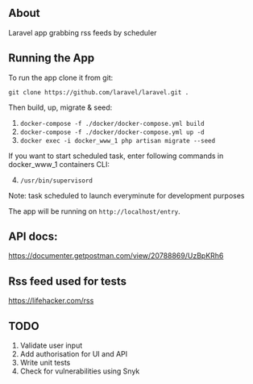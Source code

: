 
## About

Laravel app grabbing rss feeds by scheduler


## Running the App
To run the app clone it from git:

`git clone https://github.com/laravel/laravel.git .`

Then build, up, migrate & seed:

1. `docker-compose -f ./docker/docker-compose.yml build`
2. `docker-compose -f ./docker/docker-compose.yml up -d`
3. `docker exec -i docker_www_1 php artisan migrate --seed`

If you want to start scheduled task, enter following commands in docker_www_1 containers CLI:

4. `/usr/bin/supervisord`

Note: task scheduled to launch everyminute for development purposes


The app will be running on `http://localhost/entry`.

## API docs:

https://documenter.getpostman.com/view/20788869/UzBpKRh6  


## Rss feed used for tests
https://lifehacker.com/rss


## TODO
1. Validate user input
2. Add authorisation for UI and API
3. Write unit tests
4. Check for vulnerabilities using Snyk
